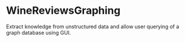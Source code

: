 # WineReviewsGraphing
Extract knowledge from unstructured data and allow user querying of a graph database using GUI. 
